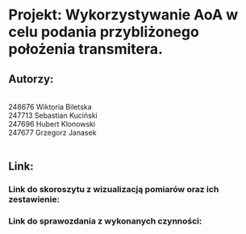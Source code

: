 # Projekt: Wykorzystywanie AoA w celu podania przybliżonego położenia transmitera.

## Autorzy:
  <br>248676 Wiktoria Biletska
  <br>247713 Sebastian Kuciński
  <br>247696 Hubert Klonowski
  <br>247677 Grzegorz Janasek
<br><br>
## Link:

  ### Link do skoroszytu z wizualizacją pomiarów oraz ich zestawienie:

  ### Link do sprawozdania z wykonanych czynności:
  
